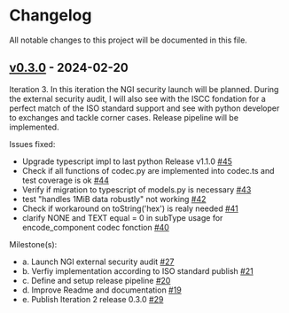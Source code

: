 # Changelog

All notable changes to this project will be documented in this file.

## [v0.3.0](https://github.com/branciard/iscc-core-ts/releases/tag/v0.3.0) - 2024-02-20

Iteration 3.
In this iteration the NGI security launch will be planned. During the external security audit, I will also see with the ISCC fondation for a perfect match of the ISO standard support and see with python developer to exchanges and tackle corner cases. Release pipeline will be implemented.

Issues fixed: 
- Upgrade typescript impl to last python Release v1.1.0 [#45](https://github.com/branciard/iscc-core-ts/issues/45)
- Check if all functions of codec.py are implemented into codec.ts and test coverage is ok [#44](https://github.com/branciard/iscc-core-ts/issues/44)
- Verify if migration to typescript of models.py is necessary [#43](https://github.com/branciard/iscc-core-ts/issues/43)
- test "handles 1MiB data robustly" not working [#42](https://github.com/branciard/iscc-core-ts/issues/42)
- Check if workaround on toString('hex') is realy needed [#41](https://github.com/branciard/iscc-core-ts/issues/41)
- clarify NONE and TEXT equal = 0 in subType usage for encode_component codec fonction [#40](https://github.com/branciard/iscc-core-ts/issues/40)

Milestone(s):
- a. Launch NGI external security audit [#27](https://github.com/branciard/iscc-core-ts/issues/27)
- b. Verfiy implementation according to ISO standard publish [#21](https://github.com/branciard/iscc-core-ts/issues/21)
- c. Define and setup release pipeline [#20](https://github.com/branciard/iscc-core-ts/issues/20)
- d. Improve Readme and documentation [#19](https://github.com/branciard/iscc-core-ts/issues/19)
- e. Publish Iteration 2 release 0.3.0 [#29](https://github.com/branciard/iscc-core-ts/issues/29)





